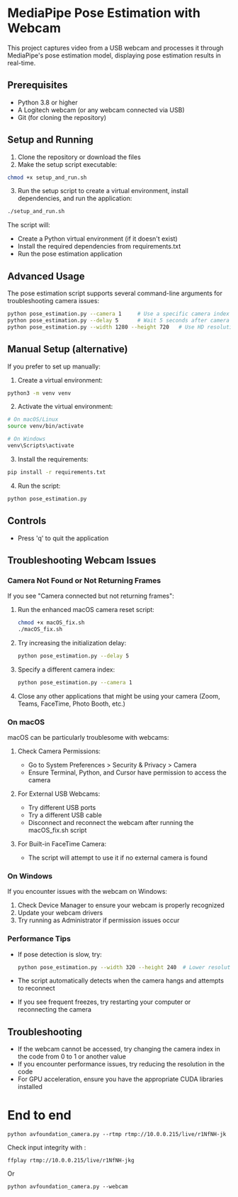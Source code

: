 # MediaPipe Pose Estimation with Webcam

This project captures video from a USB webcam and processes it through MediaPipe's pose estimation model, displaying pose estimation results in real-time.

## Prerequisites

- Python 3.8 or higher
- A Logitech webcam (or any webcam connected via USB)
- Git (for cloning the repository)

## Setup and Running

1. Clone the repository or download the files
2. Make the setup script executable:

```bash
chmod +x setup_and_run.sh
```

3. Run the setup script to create a virtual environment, install dependencies, and run the application:

```bash
./setup_and_run.sh
```

The script will:
- Create a Python virtual environment (if it doesn't exist)
- Install the required dependencies from requirements.txt
- Run the pose estimation application

## Advanced Usage

The pose estimation script supports several command-line arguments for troubleshooting camera issues:

```bash
python pose_estimation.py --camera 1     # Use a specific camera index
python pose_estimation.py --delay 5      # Wait 5 seconds after camera init (helps with some webcams)
python pose_estimation.py --width 1280 --height 720   # Use HD resolution if supported
```

## Manual Setup (alternative)

If you prefer to set up manually:

1. Create a virtual environment:
```bash
python3 -m venv venv
```

2. Activate the virtual environment:
```bash
# On macOS/Linux
source venv/bin/activate

# On Windows
venv\Scripts\activate
```

3. Install the requirements:
```bash
pip install -r requirements.txt
```

4. Run the script:
```bash
python pose_estimation.py
```

## Controls

- Press 'q' to quit the application

## Troubleshooting Webcam Issues

### Camera Not Found or Not Returning Frames

If you see "Camera connected but not returning frames":

1. Run the enhanced macOS camera reset script:
   ```bash
   chmod +x macOS_fix.sh
   ./macOS_fix.sh
   ```

2. Try increasing the initialization delay:
   ```bash
   python pose_estimation.py --delay 5
   ```

3. Specify a different camera index:
   ```bash
   python pose_estimation.py --camera 1
   ```

4. Close any other applications that might be using your camera (Zoom, Teams, FaceTime, Photo Booth, etc.)

### On macOS

macOS can be particularly troublesome with webcams:

1. Check Camera Permissions:
   - Go to System Preferences > Security & Privacy > Camera
   - Ensure Terminal, Python, and Cursor have permission to access the camera

2. For External USB Webcams:
   - Try different USB ports
   - Try a different USB cable
   - Disconnect and reconnect the webcam after running the macOS_fix.sh script

3. For Built-in FaceTime Camera:
   - The script will attempt to use it if no external camera is found

### On Windows

If you encounter issues with the webcam on Windows:

1. Check Device Manager to ensure your webcam is properly recognized
2. Update your webcam drivers
3. Try running as Administrator if permission issues occur

### Performance Tips

- If pose detection is slow, try:
  ```bash
  python pose_estimation.py --width 320 --height 240  # Lower resolution for speed
  ```

- The script automatically detects when the camera hangs and attempts to reconnect
- If you see frequent freezes, try restarting your computer or reconnecting the camera

## Troubleshooting

- If the webcam cannot be accessed, try changing the camera index in the code from 0 to 1 or another value
- If you encounter performance issues, try reducing the resolution in the code
- For GPU acceleration, ensure you have the appropriate CUDA libraries installed 

# End to end

```
python avfoundation_camera.py --rtmp rtmp://10.0.0.215/live/r1NfNH-jk
```
Check input integrity with :
```
ffplay rtmp://10.0.0.215/live/r1NfNH-jkg
```

Or
```
python avfoundation_camera.py --webcam
```
